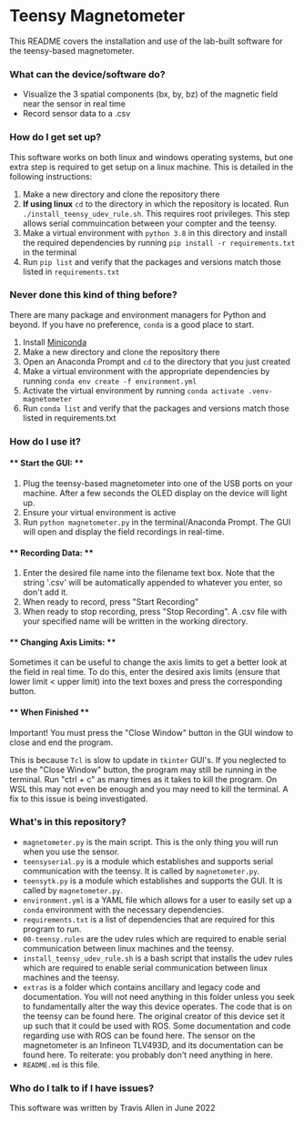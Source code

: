 # **Teensy Magnetometer** #

This README covers the installation and use of the lab-built software for the teensy-based magnetometer.


### **What can the device/software do?** ###

* Visualize the 3 spatial components (bx, by, bz) of the magnetic field near the sensor in real time
* Record sensor data to a .csv


### **How do I get set up?** ###

This software works on both linux and windows operating systems, but one extra step is required to get setup on a linux machine. This is detailed in the following instructions:

1. Make a new directory and clone the repository there
2. **If using linux** `cd` to the directory in which the repository is located. Run `./install_teensy_udev_rule.sh`. This requires root privileges. This step allows serial commuincation between your compter and the teensy.
3. Make a virtual environment with `python 3.8` in this directory and install the required dependencies by running `pip install -r requirements.txt` in the terminal
4. Run `pip list` and verify that the packages and versions match those listed in `requirements.txt`

### **Never done this kind of thing before?** ###

There are many package and environment managers for Python and beyond. If you have no preference, `conda` is a good place to start.

1. Install [Miniconda](https://docs.conda.io/en/latest/miniconda.html)
2. Make a new directory and clone the repository there
3. Open an Anaconda Prompt and `cd` to the directory that you just created
4. Make a virtual environment with the appropriate dependencies by running `conda env create -f environment.yml`
5. Activate the virtual environment by running `conda activate .venv-magnetometer`
6. Run `conda list` and verify that the packages and versions match those listed in requirements.txt

### **How do I use it?** ###

#### ** Start the GUI: ** ####
1. Plug the teensy-based magnetometer into one of the USB ports on your machine. After a few seconds the OLED display on the device will light up.
2. Ensure your virtual environment is active
3. Run `python magnetometer.py` in the terminal/Anaconda Prompt. The GUI will open and display the field recordings in real-time.


#### ** Recording Data: ** ####
1. Enter the desired file name into the filename text box. Note that the string '.csv' will be automatically appended to whatever you enter, so don't add it.
2. When ready to record, press "Start Recording"
3. When ready to stop recording, press "Stop Recording". A .csv file with your specified name will be written in the working directory.


#### ** Changing Axis Limits: ** ####
Sometimes it can be useful to change the axis limits to get a better look at the field in real time. To do this, enter the desired axis limits (ensure that lower limit < upper limit) into the text boxes and press the corresponding button. 


#### ** When Finished ** ####
Important! You must press the "Close Window" button in the GUI window to close and end the program.

This is because `Tcl` is slow to update in `tkinter` GUI's. If you neglected to use the "Close Window" button, the program may still be running in the terminal. Run "ctrl + c" as many times as it takes to kill the program. On WSL this may not even be enough and you may need to kill the terminal. A fix to this issue is being investigated. 

### **What's in this repository?**
- `magnetometer.py` is the main script. This is the only thing you will run when you use the sensor. 
- `teensyserial.py` is a module which establishes and supports serial communication with the teensy. It is called by `magnetometer.py`.
- `teensytk.py` is a module which establishes and supports the GUI. It is called by `magnetometer.py`.
- `environment.yml` is a YAML file which allows for a user to easily set up a `conda` environment with the necessary dependencies.
- `requirements.txt` is a list of dependencies that are required for this program to run.
- `00-teensy.rules` are the udev rules which are required to enable serial communication between linux machines and the teensy.
- `install_teensy_udev_rule.sh` is a bash script that installs the udev rules which are required to enable serial communication between linux machines and the teensy.
- `extras` is a folder which contains ancillary and legacy code and documentation. You will not need anything in this folder unless you seek to fundamentally alter the way this device operates. The code that is on the teensy can be found here. The original creator of this device set it up such that it could be used with ROS. Some documentation and code regarding use with ROS can be found here. The sensor on the magnetometer is an Infineon TLV493D, and its documentation can be found here. To reiterate: you probably don't need anything in here.
- `README.md` is this file.

### **Who do I talk to if I have issues?** ###

This software was written by Travis Allen in June 2022
